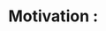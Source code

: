 <script type="text/javascript"  src="http://cdn.mathjax.org/mathjax/latest/MathJax.js?config=TeX-AMS-MML_HTMLorMML">  
</script>
# Motivation :
<p style="font-size=2>Cực tiểu hóa hàm lỗi</p>
<!--stackedit_data:
eyJoaXN0b3J5IjpbMjA0MDU1NTgyNV19
-->